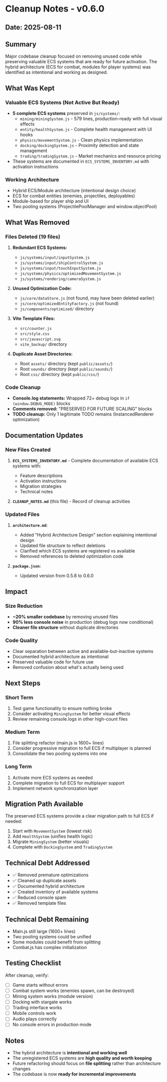 # Cleanup Notes - v0.6.0

## Date: 2025-08-11

## Summary
Major codebase cleanup focused on removing unused code while preserving valuable ECS systems that are ready for future activation. The hybrid architecture (ECS for combat, modules for player systems) was identified as intentional and working as designed.

## What Was Kept

### Valuable ECS Systems (Not Active But Ready)
- **5 complete ECS systems** preserved in `js/systems/`:
  - `mining/miningSystem.js` - 579 lines, production-ready with full visual effects
  - `entity/healthSystem.js` - Complete health management with UI hooks
  - `physics/movementSystem.js` - Clean physics implementation
  - `docking/dockingSystem.js` - Proximity detection and state management
  - `trading/tradingSystem.js` - Market mechanics and resource pricing
- These systems are documented in `ECS_SYSTEMS_INVENTORY.md` with activation instructions

### Working Architecture
- Hybrid ECS/Module architecture (intentional design choice)
- ECS for combat entities (enemies, projectiles, deployables)
- Module-based for player ship and UI
- Two pooling systems (ProjectilePoolManager and window.objectPool)

## What Was Removed

### Files Deleted (19 files)
1. **Redundant ECS Systems:**
   - `js/systems/input/inputSystem.js`
   - `js/systems/input/shipControlSystem.js`
   - `js/systems/input/touchInputSystem.js`
   - `js/systems/physics/optimizedMovementSystem.js`
   - `js/systems/rendering/cameraSystem.js`

2. **Unused Optimization Code:**
   - `js/core/dataStore.js` (not found, may have been deleted earlier)
   - `js/core/optimizedEntityFactory.js` (not found)
   - `js/components/optimized/` directory

3. **Vite Template Files:**
   - `src/counter.js`
   - `src/style.css`
   - `src/javascript.svg`
   - `vite_backup/` directory

4. **Duplicate Asset Directories:**
   - Root `assets/` directory (kept `public/assets/`)
   - Root `sounds/` directory (kept `public/sounds/`)
   - Root `css/` directory (kept `public/css/`)

### Code Cleanup
- **Console.log statements:** Wrapped 72+ debug logs in `if (window.DEBUG_MODE)` blocks
- **Comments removed:** "PRESERVED FOR FUTURE SCALING" blocks
- **TODO cleanup:** Only 1 legitimate TODO remains (InstancedRenderer optimization)

## Documentation Updates

### New Files Created
1. **`ECS_SYSTEMS_INVENTORY.md`** - Complete documentation of available ECS systems with:
   - Feature descriptions
   - Activation instructions
   - Migration strategies
   - Technical notes

2. **`CLEANUP_NOTES.md`** (this file) - Record of cleanup activities

### Updated Files
1. **`architecture.md`**:
   - Added "Hybrid Architecture Design" section explaining intentional design
   - Updated file structure to reflect deletions
   - Clarified which ECS systems are registered vs available
   - Removed references to deleted optimization code

2. **`package.json`**:
   - Updated version from 0.5.8 to 0.6.0

## Impact

### Size Reduction
- **~20% smaller codebase** by removing unused files
- **90% less console noise** in production (debug logs now conditional)
- **Cleaner file structure** without duplicate directories

### Code Quality
- Clear separation between active and available-but-inactive systems
- Documented hybrid architecture as intentional
- Preserved valuable code for future use
- Removed confusion about what's actually being used

## Next Steps

### Short Term
1. Test game functionality to ensure nothing broke
2. Consider activating `MiningSystem` for better visual effects
3. Review remaining console.logs in other high-count files

### Medium Term
1. File splitting refactor (main.js is 1600+ lines)
2. Consider progressive migration to full ECS if multiplayer is planned
3. Consolidate the two pooling systems into one

### Long Term
1. Activate more ECS systems as needed
2. Complete migration to full ECS for multiplayer support
3. Implement network synchronization layer

## Migration Path Available
The preserved ECS systems provide a clear migration path to full ECS if needed:
1. Start with `MovementSystem` (lowest risk)
2. Add `HealthSystem` (unifies health logic)
3. Migrate `MiningSystem` (better visuals)
4. Complete with `DockingSystem` and `TradingSystem`

## Technical Debt Addressed
- ✅ Removed premature optimizations
- ✅ Cleaned up duplicate assets
- ✅ Documented hybrid architecture
- ✅ Created inventory of available systems
- ✅ Reduced console spam
- ✅ Removed template files

## Technical Debt Remaining
- Main.js still large (1600+ lines)
- Two pooling systems could be unified
- Some modules could benefit from splitting
- Combat.js has complex initialization

## Testing Checklist
After cleanup, verify:
- [ ] Game starts without errors
- [ ] Combat system works (enemies spawn, can be destroyed)
- [ ] Mining system works (module version)
- [ ] Docking with stargate works
- [ ] Trading interface works
- [ ] Mobile controls work
- [ ] Audio plays correctly
- [ ] No console errors in production mode

## Notes
- The hybrid architecture is **intentional and working well**
- The unregistered ECS systems are **high quality and worth keeping**
- Future refactoring should focus on **file splitting** rather than architecture changes
- The codebase is now **ready for incremental improvements**